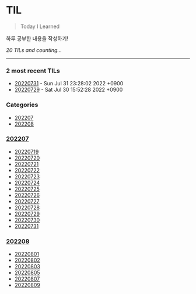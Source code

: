 # TIL
> Today I Learned

하루 공부한 내용을 작성하기!


_20 TILs and counting..._

---

### 2 most recent TILs

- [20220731](202207/20220731.md) - Sun Jul 31 23:28:02 2022 +0900
- [20220729](202207/20220729.md) - Sat Jul 30 15:52:28 2022 +0900

### Categories

- [202207](#202207)
- [202208](#202208)

### [202207](#202207)
- [20220719](202207/20220719.md)
- [20220720](202207/20220720.md)
- [20220721](202207/20220721.md)
- [20220722](202207/20220722.md)
- [20220723](202207/20220723.md)
- [20220724](202207/20220724.md)
- [20220725](202207/20220725.md)
- [20220726](202207/20220726.md)
- [20220727](202207/20220727.md)
- [20220728](202207/20220728.md)
- [20220729](202207/20220729.md)
- [20220730](202207/20220730.md)
- [20220731](202207/20220731.md)

### [202208](#202208)
- [20220801](202208/20220801.md)
- [20220802](202208/20220802.md)
- [20220803](202208/20220803.md)
- [20220805](202208/20220805.md)
- [20220807](202208/20220807.md)
- [20220809](202208/20220809.md)

[1]: https://simonwillison.net/2020/Apr/20/self-rewriting-readme/
[2]: https://github.com/jbranchaud/til
[3]: https://github.com/cflynn07/github-action-til-autoformat-readme

